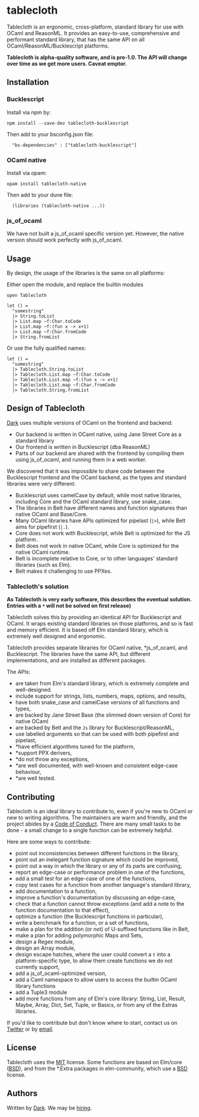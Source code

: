 # tablecloth

Tablecloth is an ergonomic, cross-platform, standard library for use with OCaml
and ReasonML. It provides an easy-to-use, comprehensive and performant standard
library, that has the same API on all OCaml/ReasonML/Bucklescript platforms.

**Tablecloth is alpha-quality software, and is pre-1.0. The API will change
over time as we get more users. Caveat emptor.**

## Installation

### Bucklescript

Install via npm by:

`npm install --save-dev tablecloth-bucklescript`

Then add to your bsconfig.json file:

`  "bs-dependencies" : ["tablecloth-bucklescript"]`

### OCaml native

Install via opam:

`opam install tablecloth-native`

Then add to your dune file:

`  (libraries (tablecloth-native ...))`

### js_of_ocaml

We have not built a js\_of\_ocaml specific version yet. However, the native version should work perfectly with js\_of\_ocaml.

## Usage

By design, the usage of the libraries is the same on all platforms:

Either open the module, and replace the builtin modules
```
open Tablecloth

let () =
  "somestring"
  |> String.toList
  |> List.map ~f:Char.toCode
  |> List.map ~f:(fun x -> x+1)
  |> List.map ~f:Char.fromCode
  |> String.fromList
```

Or use the fully qualified names:
```
let () =
  "somestring"
  |> Tablecloth.String.toList
  |> Tablecloth.List.map ~f:Char.toCode
  |> Tablecloth.List.map ~f:(fun x -> x+1)
  |> Tablecloth.List.map ~f:Char.fromCode
  |> Tablecloth.String.fromList
```


## Design of Tablecloth

[Dark](https://darklang.com) uses multiple versions of OCaml on the frontend
and backend:
- Our backend is written in OCaml native, using Jane Street Core as a standard
  library
- Our frontend is written in Bucklescript (dba ReasonML)
- Parts of our backend are shared with the frontend by compiling them using
  js\_of\_ocaml, and running them in a web worker.

We discovered that it was impossible to share code between the Bucklescript
frontend and the OCaml backend, as the types and standard libraries were very
different:
- Bucklescript uses camelCase by default, while most native libraries,
  including Core and the OCaml standard library, use snake\_case.
- The libraries in Belt have different names and function signatures than
  native OCaml and Base/Core.
- Many OCaml libraries have APIs optimized for pipelast (`|>`), while Belt aims
  for pipefirst (`|.`). 
- Core does not work with Bucklescript, while Belt is optimized for the JS
  platform.
- Belt does not work in native OCaml, while Core is optimized for the native
  OCaml runtime.
- Belt is incomplete relative to Core, or to other languages' standard
  libraries (such as Elm).
- Belt makes it challenging to use PPXes.


### Tablecloth's solution

**As Tablecloth is very early software, this describes the eventual solution.
Entries with a `*` will not be solved on first release)**

Tablecloth solves this by providing an identical API for Bucklescript and
OCaml. It wraps existing standard libraries on those platforms, and so is fast
and memory efficient. It is based off Elm standard library, which is extremely
well designed and ergonomic.

Tablecloth provides separate libraries for OCaml native, \*js\_of\_ocaml, and
Bucklescript. The libraries have the same API, but different implementations,
and are installed as different packages.

The APIs:
- are taken from Elm's standard library, which is extremely complete and
  well-designed.
- include support for strings, lists, numbers, maps, options, and results,
- have both snake\_case and camelCase versions of all functions and types,
- are backed by Jane Street Base (the slimmed down version of Core) for native
  OCaml
- are backed by Belt and the `Js` library for Bucklescript/ReasonML,
- use labelled arguments so that can be used with both pipefirst and pipelast,
- \*have efficient algorithms tuned for the platform,
- \*support PPX derivers,
- \*do not throw any exceptions,
- \*are well documented, with well-known and consistent edge-case behaviour,
- \*are well tested.


## Contributing

Tablecloth is an ideal library to contribute to, even if you're new to OCaml or
new to writing algorithms. The maintainers are warm and friendly, and the
project abides by a [Code of Conduct](./CODE_OF_CONDUCT.md). There are many
small tasks to be done - a small change to a single function can be extremely
helpful.

Here are some ways to contribute:
- point out inconsistencies between different functions in the library,
- point out an inelegant function signature which could be improved,
- point out a way in which the library or any of its parts are confusing,
- report an edge-case or performance problem in one of the functions,
- add a small test for an edge-case of one of the functions,
- copy test cases for a function from another language's standard library,
- add documentation to a function,
- improve a function's documentation by discussing an edge-case,
- check that a function cannot throw exceptions (and add a note to the function
  documentation to that effect),
- optimize a function (the Bucklescript functions in particular),
- write a benchmark for a function, or a set of functions,
- make a plan for the addition (or not) of U-suffixed functions like in Belt,
- make a plan for adding polymorphic Maps and Sets,
- design a Regex module,
- design an Array module,
- design escape hatches, where the user could convert a `t` into a
  platform-specific type, to allow them create functions we do not currently
  support,
- add a js\_of\_ocaml-optimized version,
- add a Caml namespace to allow users to access the builtin OCaml library
  functions
- add a Tuple3 module
- add more functions from any of Elm's core library: String, List, Result,
  Maybe, Array, Dict, Set, Tuple, or Basics, or from any of the Extras
  libraries.

If you'd like to contribute but don't know where to start, contact us on
[Twitter](https://twitter.com/paulbiggar) or by
[email](mailto:paul.biggar@gmail.com).

## License

Tablecloth uses the
[MIT](./LICENSE) license. Some
functions are based on Elm/core
([BSD](https://github.com/elm/core/blob/1.0.0/LICENSE)), and from the \*.Extra
packages in elm-community, which use a
[BSD](https://github.com/elm-community/string-extra/blob/master/LICENSE)
license.

## Authors

Written by [Dark](https://darklang.com). We may be [hiring](https://darklang.com/careers).

